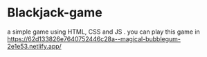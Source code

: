 # Blackjack-game
a simple game using HTML, CSS and JS .
you can play this game in https://62d133826e7640752446c28a--magical-bubblegum-2e1e53.netlify.app/
